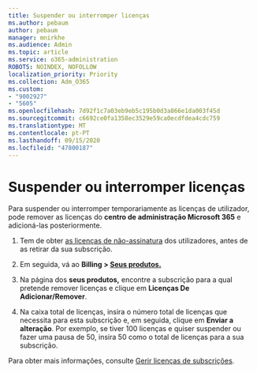 ```yaml
---
title: Suspender ou interromper licenças
ms.author: pebaum
author: pebaum
manager: mnirkhe
ms.audience: Admin
ms.topic: article
ms.service: o365-administration
ROBOTS: NOINDEX, NOFOLLOW
localization_priority: Priority
ms.collection: Adm_O365
ms.custom:
- "9002927"
- "5605"
ms.openlocfilehash: 7d92f1c7a03eb9eb5c195b0d3a866e1da003f45d
ms.sourcegitcommit: c6692ce0fa1358ec3529e59ca0ecdfdea4cdc759
ms.translationtype: MT
ms.contentlocale: pt-PT
ms.lasthandoff: 09/15/2020
ms.locfileid: "47800187"
---
```

# <a name="suspend-or-pause-licenses"></a>Suspender ou interromper licenças

Para suspender ou interromper temporariamente as licenças de utilizador, pode remover as licenças do **centro de administração Microsoft 365** e adicioná-las posteriormente.

1. Tem de obter [as licenças de não-assinatura](https://docs.microsoft.com/microsoft-365/admin/manage/remove-licenses-from-users?view=o365-worldwide) dos utilizadores, antes de as retirar da sua subscrição.

2. Em seguida, vá ao **Billing > [Seus produtos.](https://go.microsoft.com/fwlink/p/?linkid=842054)**

3. Na página dos **seus produtos,** encontre a subscrição para a qual pretende remover licenças e clique em **Licenças De Adicionar/Remover**.

4. Na caixa total de licenças, insira o número total de licenças que necessita para esta subscrição e, em seguida, clique em **Enviar a alteração**. Por exemplo, se tiver 100 licenças e quiser suspender ou fazer uma pausa de 50, insira 50 como o total de licenças para a sua subscrição.

Para obter mais informações, consulte [Gerir licenças de subscrições](https://docs.microsoft.com/microsoft-365/commerce/licenses/buy-licenses?view=o365-worldwide).

